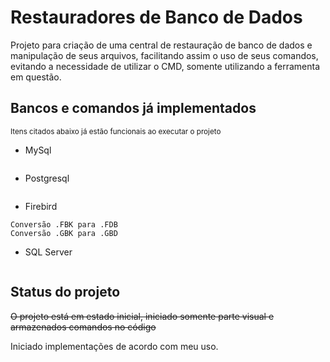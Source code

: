 # Restauradores de Banco de Dados

Projeto para criação de uma central de restauração de banco de dados e manipulação de seus arquivos, facilitando assim o uso de seus comandos, evitando a necessidade de utilizar o CMD, somente utilizando a ferramenta em questão.


## Bancos e comandos já implementados 
<sup> Itens citados abaixo já estão funcionais ao executar o projeto </sup>	
- MySql
```

```

- Postgresql 
```

```

- Firebird
```
Conversão .FBK para .FDB
Conversão .GBK para .GBD
```

- SQL Server
```

```

## Status do projeto
~~O projeto está em estado inicial, iniciado somente parte visual e armazenados comandos no código~~

Iniciado implementações de acordo com meu uso.
